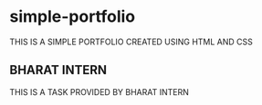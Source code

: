 # simple-portfolio
THIS IS A SIMPLE PORTFOLIO CREATED USING HTML AND CSS 

## BHARAT INTERN
THIS IS A TASK PROVIDED BY BHARAT INTERN
